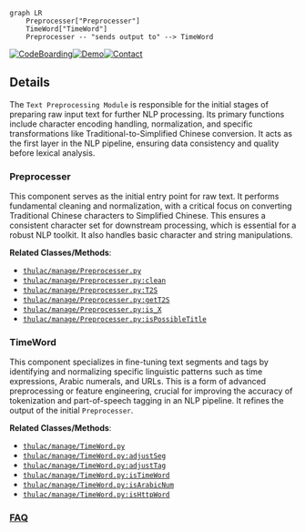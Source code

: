 ```mermaid
graph LR
    Preprocesser["Preprocesser"]
    TimeWord["TimeWord"]
    Preprocesser -- "sends output to" --> TimeWord
```

[![CodeBoarding](https://img.shields.io/badge/Generated%20by-CodeBoarding-9cf?style=flat-square)](https://github.com/CodeBoarding/GeneratedOnBoardings)[![Demo](https://img.shields.io/badge/Try%20our-Demo-blue?style=flat-square)](https://www.codeboarding.org/demo)[![Contact](https://img.shields.io/badge/Contact%20us%20-%20contact@codeboarding.org-lightgrey?style=flat-square)](mailto:contact@codeboarding.org)

## Details

The `Text Preprocessing Module` is responsible for the initial stages of preparing raw input text for further NLP processing. Its primary functions include character encoding handling, normalization, and specific transformations like Traditional-to-Simplified Chinese conversion. It acts as the first layer in the NLP pipeline, ensuring data consistency and quality before lexical analysis.

### Preprocesser
This component serves as the initial entry point for raw text. It performs fundamental cleaning and normalization, with a critical focus on converting Traditional Chinese characters to Simplified Chinese. This ensures a consistent character set for downstream processing, which is essential for a robust NLP toolkit. It also handles basic character and string manipulations.


**Related Classes/Methods**:

- <a href="https://github.com/thunlp/THULAC-Python/blob/master/thulac/manage/Preprocesser.py" target="_blank" rel="noopener noreferrer">`thulac/manage/Preprocesser.py`</a>
- <a href="https://github.com/thunlp/THULAC-Python/blob/master/thulac/manage/Preprocesser.py" target="_blank" rel="noopener noreferrer">`thulac/manage/Preprocesser.py:clean`</a>
- <a href="https://github.com/thunlp/THULAC-Python/blob/master/thulac/manage/Preprocesser.py" target="_blank" rel="noopener noreferrer">`thulac/manage/Preprocesser.py:T2S`</a>
- <a href="https://github.com/thunlp/THULAC-Python/blob/master/thulac/manage/Preprocesser.py" target="_blank" rel="noopener noreferrer">`thulac/manage/Preprocesser.py:getT2S`</a>
- <a href="https://github.com/thunlp/THULAC-Python/blob/master/thulac/manage/Preprocesser.py" target="_blank" rel="noopener noreferrer">`thulac/manage/Preprocesser.py:is_X`</a>
- <a href="https://github.com/thunlp/THULAC-Python/blob/master/thulac/manage/Preprocesser.py" target="_blank" rel="noopener noreferrer">`thulac/manage/Preprocesser.py:isPossibleTitle`</a>


### TimeWord
This component specializes in fine-tuning text segments and tags by identifying and normalizing specific linguistic patterns such as time expressions, Arabic numerals, and URLs. This is a form of advanced preprocessing or feature engineering, crucial for improving the accuracy of tokenization and part-of-speech tagging in an NLP pipeline. It refines the output of the initial `Preprocesser`.


**Related Classes/Methods**:

- <a href="https://github.com/thunlp/THULAC-Python/blob/master/thulac/manage/TimeWord.py" target="_blank" rel="noopener noreferrer">`thulac/manage/TimeWord.py`</a>
- <a href="https://github.com/thunlp/THULAC-Python/blob/master/thulac/manage/TimeWord.py" target="_blank" rel="noopener noreferrer">`thulac/manage/TimeWord.py:adjustSeg`</a>
- <a href="https://github.com/thunlp/THULAC-Python/blob/master/thulac/manage/TimeWord.py" target="_blank" rel="noopener noreferrer">`thulac/manage/TimeWord.py:adjustTag`</a>
- <a href="https://github.com/thunlp/THULAC-Python/blob/master/thulac/manage/TimeWord.py" target="_blank" rel="noopener noreferrer">`thulac/manage/TimeWord.py:isTimeWord`</a>
- <a href="https://github.com/thunlp/THULAC-Python/blob/master/thulac/manage/TimeWord.py" target="_blank" rel="noopener noreferrer">`thulac/manage/TimeWord.py:isArabicNum`</a>
- <a href="https://github.com/thunlp/THULAC-Python/blob/master/thulac/manage/TimeWord.py" target="_blank" rel="noopener noreferrer">`thulac/manage/TimeWord.py:isHttpWord`</a>




### [FAQ](https://github.com/CodeBoarding/GeneratedOnBoardings/tree/main?tab=readme-ov-file#faq)